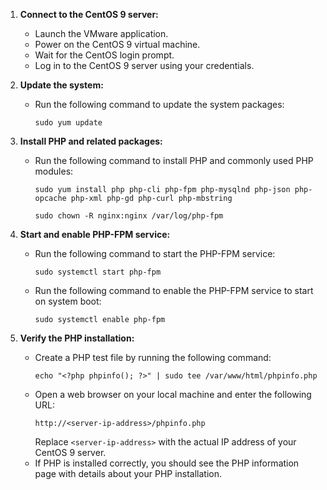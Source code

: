 1. **Connect to the CentOS 9 server:**
   - Launch the VMware application.
   - Power on the CentOS 9 virtual machine.
   - Wait for the CentOS login prompt.
   - Log in to the CentOS 9 server using your credentials.

2. **Update the system:**
   - Run the following command to update the system packages:
     ```
     sudo yum update
     ```

3. **Install PHP and related packages:**
   - Run the following command to install PHP and commonly used PHP modules:
     ```
     sudo yum install php php-cli php-fpm php-mysqlnd php-json php-opcache php-xml php-gd php-curl php-mbstring
     ```

     ```
     sudo chown -R nginx:nginx /var/log/php-fpm
     ```
     

4. **Start and enable PHP-FPM service:**
   - Run the following command to start the PHP-FPM service:
     ```
     sudo systemctl start php-fpm
     ```
   - Run the following command to enable the PHP-FPM service to start on system boot:
     ```
     sudo systemctl enable php-fpm
     ```

5. **Verify the PHP installation:**
   - Create a PHP test file by running the following command:
     ```
     echo "<?php phpinfo(); ?>" | sudo tee /var/www/html/phpinfo.php
     ```
   - Open a web browser on your local machine and enter the following URL:
     ```
     http://<server-ip-address>/phpinfo.php
     ```
     Replace `<server-ip-address>` with the actual IP address of your CentOS 9 server.
   - If PHP is installed correctly, you should see the PHP information page with details about your PHP installation.
